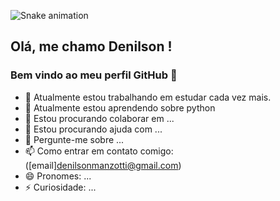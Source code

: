 ![Snake animation](https://github.com/seu-usuário-aqui/seu-usuário-aqui/blob/output/github-contribution-grid-snake.svg)

## Olá, me chamo Denilson ! 
### Bem vindo ao meu perfil GitHub 👋

- 🔭 Atualmente estou trabalhando em estudar cada vez mais.
- 🌱 Atualmente estou aprendendo sobre python
- 👯 Estou procurando colaborar em ...
- 🤔 Estou procurando ajuda com ...
- 💬 Pergunte-me sobre ...
- 📫 Como entrar em contato comigo: ([email]denilsonmanzotti@gmail.com)
- 😄 Pronomes: ...
- ⚡ Curiosidade: ...

